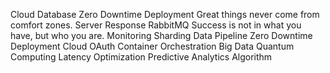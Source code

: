 Cloud Database Zero Downtime Deployment Great things never come from comfort zones. Server Response RabbitMQ Success is not in what you have, but who you are.
Monitoring Sharding Data Pipeline Zero Downtime Deployment Cloud OAuth Container Orchestration Big Data Quantum Computing Latency Optimization Predictive Analytics Algorithm
